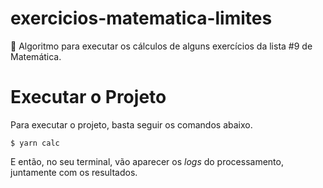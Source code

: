 # exercicios-matematica-limites
🔢 Algoritmo para executar os cálculos de alguns exercícios da lista #9 de Matemática.

# Executar o Projeto

Para executar o projeto, basta seguir os comandos abaixo.
```shell
$ yarn calc
```
E então, no seu terminal, vão aparecer os _logs_ do processamento, juntamente com os resultados.
